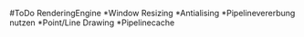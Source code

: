 
#ToDo RenderingEngine
*Window Resizing
*Antialising
*Pipelinevererbung nutzen
*Point/Line Drawing
*Pipelinecache
